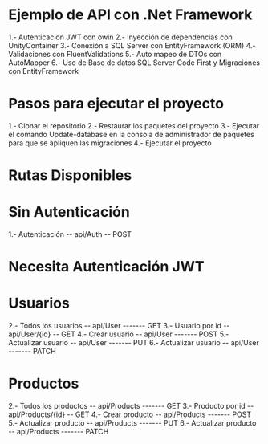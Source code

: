 # Ejemplo de API con .Net Framework

1.- Autenticacion JWT con owin
2.- Inyección de dependencias con UnityContainer
3.- Conexión a SQL Server con EntityFramework (ORM)
4.- Validaciones con FluentValidations
5.- Auto mapeo de DTOs con AutoMapper
6.- Uso de Base de datos SQL Server Code First y Migraciones con EntityFramework

# Pasos para ejecutar el proyecto

1.- Clonar el repositorio
2.- Restaurar los paquetes del proyecto
3.- Ejecutar el comando Update-database en la consola de administrador de paquetes para que se apliquen las migraciones
4.- Ejecutar el proyecto

# Rutas Disponibles

# Sin Autenticación
1.- Autenticación -- api/Auth -- POST

# Necesita Autenticación JWT

# Usuarios
2.- Todos los usuarios -- api/User ------- GET
3.- Usuario por id     -- api/User/{id} -- GET
4.- Crear usuario      -- api/User ------- POST
5.- Actualizar usuario -- api/User ------- PUT
6.- Actualizar usuario -- api/User ------- PATCH

# Productos
2.- Todos los productos -- api/Products ------- GET
3.- Producto por id     -- api/Products/{id} -- GET
4.- Crear producto      -- api/Products ------- POST
5.- Actualizar producto -- api/Products ------- PUT
6.- Actualizar producto -- api/Products ------- PATCH




